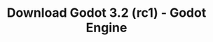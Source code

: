 ---
# Generated by /tools/generators/src/download_archive_generator !!! do not edit by hand !!!
title: 'Download Godot 3.2 (rc1) - Godot Engine'
type: 'download/archive'
name: '3.2'
flavor: 'rc1'
release_date: '2020-01-17T03:00:00-00:00'
release_notes: 'article/release-candidate-godot-3-2-rc-1/'
primaryPlatforms:
  - 'android.apk'
  - 'linux.64'
  - 'macos.universal'
  - 'windows.64'
  - 'linux_server.headless.64'
  - 'web'
  - 'templates'
links:
  android.apk:
    name: 'android.apk'
    title: 'Android'
    caption: 'Universal APK (ARM64 + ARMv7 + x86_64 + x86)'
    tags:
      - 'APK download'
      - 'ARM64/v7'
      - 'x86 (64 & 32 bit)'
    hosts:
      github_builds:
        regular: 'https://github.com/godotengine/godot-builds/releases/download/3.2-rc1/Godot_v3.2-rc1_android_editor.apk'
        mono: '#'
      github:
        regular: 'https://github.com/godotengine/godot/releases/download/3.2-rc1/Godot_v3.2-rc1_android_editor.apk'
        mono: '#'
  linux.64:
    name: 'linux.64'
    title: 'Linux'
    caption: 'Standard (x86_64)'
    tags:
      - '64 bit'
    hosts:
      github_builds:
        regular: 'https://github.com/godotengine/godot-builds/releases/download/3.2-rc1/Godot_v3.2-rc1_x11.64.zip'
        mono: 'https://github.com/godotengine/godot-builds/releases/download/3.2-rc1/Godot_v3.2-rc1_mono_x11_64.zip'
      github:
        regular: 'https://github.com/godotengine/godot/releases/download/3.2-rc1/Godot_v3.2-rc1_x11.64.zip'
        mono: 'https://github.com/godotengine/godot/releases/download/3.2-rc1/Godot_v3.2-rc1_mono_x11_64.zip'
  macos.universal:
    name: 'macos.universal'
    title: 'macOS'
    caption: 'Universal (x86_64 + Apple Silicon)'
    tags:
      - 'Intel/Apple Silicon'
      - '64 bit'
    hosts:
      github_builds:
        regular: 'https://github.com/godotengine/godot-builds/releases/download/3.2-rc1/Godot_v3.2-rc1_osx.universal.zip'
        mono: 'https://github.com/godotengine/godot-builds/releases/download/3.2-rc1/Godot_v3.2-rc1_mono_osx.universal.zip'
      github:
        regular: 'https://github.com/godotengine/godot/releases/download/3.2-rc1/Godot_v3.2-rc1_osx.universal.zip'
        mono: 'https://github.com/godotengine/godot/releases/download/3.2-rc1/Godot_v3.2-rc1_mono_osx.universal.zip'
  windows.64:
    name: 'windows.64'
    title: 'Windows'
    caption: 'Standard (x86_64)'
    tags:
      - '64 bit'
    hosts:
      github_builds:
        regular: 'https://github.com/godotengine/godot-builds/releases/download/3.2-rc1/Godot_v3.2-rc1_win64.exe.zip'
        mono: 'https://github.com/godotengine/godot-builds/releases/download/3.2-rc1/Godot_v3.2-rc1_mono_win64.zip'
      github:
        regular: 'https://github.com/godotengine/godot/releases/download/3.2-rc1/Godot_v3.2-rc1_win64.exe.zip'
        mono: 'https://github.com/godotengine/godot/releases/download/3.2-rc1/Godot_v3.2-rc1_mono_win64.zip'
  linux_server.headless.64:
    name: 'linux_server.headless.64'
    title: 'Linux Server'
    caption: 'Headless (x86_64)'
    tags:
      - '64 bit'
      - 'Headless'
    hosts:
      github_builds:
        regular: 'https://github.com/godotengine/godot-builds/releases/download/3.2-rc1/Godot_v3.2-rc1_linux_headless.64.zip'
        mono: 'https://github.com/godotengine/godot-builds/releases/download/3.2-rc1/Godot_v3.2-rc1_mono_linux_headless_64.zip'
      github:
        regular: 'https://github.com/godotengine/godot/releases/download/3.2-rc1/Godot_v3.2-rc1_linux_headless.64.zip'
        mono: 'https://github.com/godotengine/godot/releases/download/3.2-rc1/Godot_v3.2-rc1_mono_linux_headless_64.zip'
  web:
    name: 'web'
    title: 'Web editor'
    caption: ''
    tags:
      - 'Self-hosted'
      - 'Cross-platform'
    hosts:
      github_builds:
        regular: 'https://github.com/godotengine/godot-builds/releases/download/3.2-rc1/Godot_v3.2-rc1_web_editor.zip'
        mono: '#'
      github:
        regular: 'https://github.com/godotengine/godot/releases/download/3.2-rc1/Godot_v3.2-rc1_web_editor.zip'
        mono: '#'
  linux.32:
    name: 'linux.32'
    title: 'Linux'
    caption: 'Standard (x86)'
    tags:
      - '32 bit'
    hosts:
      github_builds:
        regular: 'https://github.com/godotengine/godot-builds/releases/download/3.2-rc1/Godot_v3.2-rc1_x11.32.zip'
        mono: 'https://github.com/godotengine/godot-builds/releases/download/3.2-rc1/Godot_v3.2-rc1_mono_x11_32.zip'
      github:
        regular: 'https://github.com/godotengine/godot/releases/download/3.2-rc1/Godot_v3.2-rc1_x11.32.zip'
        mono: 'https://github.com/godotengine/godot/releases/download/3.2-rc1/Godot_v3.2-rc1_mono_x11_32.zip'
  windows.32:
    name: 'windows.32'
    title: 'Windows'
    caption: 'Standard (x86)'
    tags:
      - '32 bit'
    hosts:
      github_builds:
        regular: 'https://github.com/godotengine/godot-builds/releases/download/3.2-rc1/Godot_v3.2-rc1_win32.exe.zip'
        mono: 'https://github.com/godotengine/godot-builds/releases/download/3.2-rc1/Godot_v3.2-rc1_mono_win32.zip'
      github:
        regular: 'https://github.com/godotengine/godot/releases/download/3.2-rc1/Godot_v3.2-rc1_win32.exe.zip'
        mono: 'https://github.com/godotengine/godot/releases/download/3.2-rc1/Godot_v3.2-rc1_mono_win32.zip'
  linux_server.64:
    name: 'linux_server.64'
    title: 'Linux Server'
    caption: 'Standard (x86_64)'
    tags:
      - '64 bit'
    hosts:
      github_builds:
        regular: 'https://github.com/godotengine/godot-builds/releases/download/3.2-rc1/Godot_v3.2-rc1_linux_server.64.zip'
        mono: 'https://github.com/godotengine/godot-builds/releases/download/3.2-rc1/Godot_v3.2-rc1_mono_linux_server_64.zip'
      github:
        regular: 'https://github.com/godotengine/godot/releases/download/3.2-rc1/Godot_v3.2-rc1_linux_server.64.zip'
        mono: 'https://github.com/godotengine/godot/releases/download/3.2-rc1/Godot_v3.2-rc1_mono_linux_server_64.zip'
  aar_library:
    name: 'aar_library'
    title: 'AAR library'
    caption: ''
    tags:
      - 'Android plugins'
      - 'Java'
      - 'Kotlin'
    hosts:
      github_builds:
        regular: 'https://github.com/godotengine/godot-builds/releases/download/3.2-rc1/godot-lib.3.2.rc1.release.aar'
        mono: 'https://github.com/godotengine/godot-builds/releases/download/3.2-rc1/godot-lib.3.2.rc1.mono.release.aar'
      github:
        regular: 'https://github.com/godotengine/godot/releases/download/3.2-rc1/godot-lib.3.2.rc1.release.aar'
        mono: 'https://github.com/godotengine/godot/releases/download/3.2-rc1/godot-lib.3.2.rc1.mono.release.aar'
  templates:
    name: 'templates'
    title: 'Export templates'
    caption: ''
    tags:
      - 'Used to export your games to all supported platforms'
    hosts:
      github_builds:
        regular: 'https://github.com/godotengine/godot-builds/releases/download/3.2-rc1/Godot_v3.2-rc1_export_templates.tpz'
        mono: 'https://github.com/godotengine/godot-builds/releases/download/3.2-rc1/Godot_v3.2-rc1_mono_export_templates.tpz'
      github:
        regular: 'https://github.com/godotengine/godot/releases/download/3.2-rc1/Godot_v3.2-rc1_export_templates.tpz'
        mono: 'https://github.com/godotengine/godot/releases/download/3.2-rc1/Godot_v3.2-rc1_mono_export_templates.tpz'
---